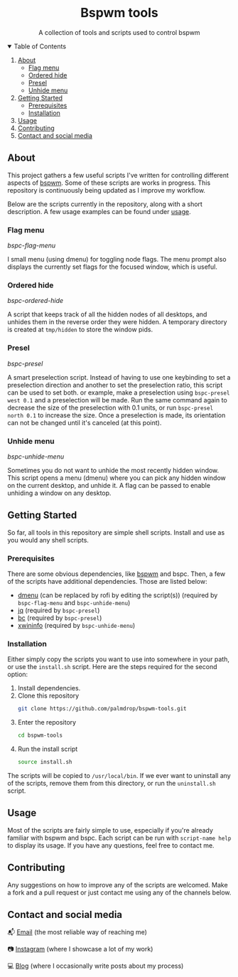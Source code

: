 <!-- PROJECT LOGO -->
<br />
<p align="center">

  <h1 align="center">Bspwm tools</h1>

  <p align="center">
    A collection of tools and scripts used to control bspwm
  </p>
</p>

<!-- TABLE OF CONTENTS -->
<details open="open">
  <summary>Table of Contents</summary>
  <ol>
    <li>
      <a href="#about">About</a>
      <ul>
        <li><a href="#flag-menu">Flag menu</a></li>
        <li><a href="#ordered-hide">Ordered hide</a></li>
        <li><a href="#presel">Presel</a></li>
        <li><a href="#unhide-menu">Unhide menu</a></li>
      </ul>
    </li>
    <li>
      <a href="#getting-started">Getting Started</a>
      <ul>
        <li><a href="#prerequisites">Prerequisites</a></li>
        <li><a href="#installation">Installation</a></li>
      </ul>
    </li>
    <li><a href="#usage">Usage</a></i>
    <li><a href="#contributing">Contributing</a></li>
    <li><a href="#contact-and-social-media">Contact and social media</a></li>
  </ol>
</details>

<!-- ABOUT THE PROJECT -->
## About
This project gathers a few useful scripts I've written for controlling different aspects of [bspwm](https://github.com/baskerville/bspwm). Some of these scripts are works in progress. This repository is continuously being updated as I improve my workflow. 

Below are the scripts currently in the repository, along with a short description. A few usage examples can be found under <a href="#usage">usage</a>.

### Flag menu
*bspc-flag-menu*

I small menu (using dmenu) for toggling node flags. The menu prompt also displays the currently set flags for the focused window, which is useful.

### Ordered hide
*bspc-ordered-hide*

A script that keeps track of all the hidden nodes of all desktops, and unhides them in the reverse order they were hidden. A temporary directory is created at `tmp/hidden` to store the window pids. 

### Presel
*bspc-presel*

A smart preselection script. Instead of having to use one keybinding to set a preselection direction and another to set the preselection ratio, this script can be used to set both. or example, make a preselection using `bspc-presel west 0.1` and a preselection will be made. Run the same command again to decrease the size of the preselection with 0.1 units, or run `bspc-presel north 0.1` to increase the size. Once a preselection is made, its orientation can not be changed until it's canceled (at this point). 

### Unhide menu
*bspc-unhide-menu*

Sometimes you do not want to unhide the most recently hidden window. This script opens a menu (dmenu) where you can pick any hidden window on the current desktop, and unhide it. A flag can be passed to enable unhiding a window on any desktop.

<!-- GETTING STARTED -->
## Getting Started
So far, all tools in this repository are simple shell scripts. Install and use as you would any shell scripts.

### Prerequisites
There are some obvious dependencies, like [bspwm](https://github.com/baskerville/bspwm) and bspc. Then, a few of the scripts have additional dependencies. Those are listed below:

* [dmenu]() (can be replaced by rofi by editing the script(s)) (required by `bspc-flag-menu` and `bspc-unhide-menu`) 
* [jq]() (required by `bspc-presel`)
* [bc]() (required by `bspc-presel`)
* [xwininfo]() (required by `bspc-unhide-menu`)

### Installation
Either simply copy the scripts you want to use into somewhere in your path, or use the `install.sh` script. Here are the steps required for the second option:

1. Install dependencies.
2. Clone this repository
   ```sh
   git clone https://github.com/palmdrop/bspwm-tools.git
   ```
3. Enter the repository
   ```sh
   cd bspwm-tools
   ```
4. Run the install script
   ```sh
   source install.sh
   ```

The scripts will be copied to `/usr/local/bin`. If we ever want to uninstall any of the scripts, remove them from this directory, or run the `uninstall.sh` script.

<!-- USAGE EXAMPLES -->
## Usage
Most of the scripts are fairly simple to use, especially if you're already familiar with bspwm and bspc. Each script can be run with `script-name help` to display its usage. If you have any questions, feel free to contact me.

<!-- CONTRIBUTING -->
## Contributing
Any suggestions on how to improve any of the scripts are welcomed. Make a fork and a pull request or just contact me using any of the channels below. 

<!-- CONTACT -->
## Contact and social media
:mailbox_with_mail: [Email](mailto:anton@exlex.se) (the most reliable way of reaching me)

:camera: [Instagram](https://www.instagram.com/palmdrop/) (where I showcase a lot of my work)

:computer: [Blog](https://palmdrop.github.io/) (where I occasionally write posts about my process)
